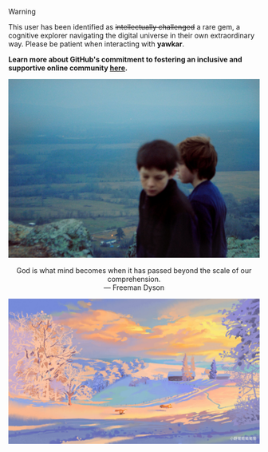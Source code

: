 > [!WARNING]  
> This user has been identified as ~~intellectually challenged~~ a rare gem, a cognitive explorer navigating the digital universe in their own extraordinary way. Please be patient when interacting with **yawkar**.
>
>  **Learn more about GitHub's commitment to fostering an inclusive and supportive online community [here](https://learn-with.github.io/our-commitment-to-a-supportive-community).**

[![Was it just a dream?](https://raw.githubusercontent.com/yawkar/yawkar/main/media/5708073163_6e9d1d5ae6_k.jpg)](https://youtu.be/Dy6T9-dmkh4?t=457)

<p align="center">
  God is what mind becomes when it has passed beyond the scale of our comprehension.</br>
  — Freeman Dyson
</p>
<p align="center" width="100%">
  <img src="https://raw.githubusercontent.com/yawkar/yawkar/main/media/2ec62fd8bdd9ac88be7f6f60794d40b0.jpg" />
</p>
